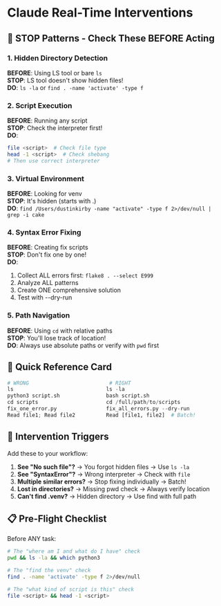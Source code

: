 # Claude Real-Time Interventions

## 🚨 STOP Patterns - Check These BEFORE Acting

### 1. Hidden Directory Detection
**BEFORE**: Using LS tool or bare `ls`  
**STOP**: LS tool doesn't show hidden files!  
**DO**: `ls -la` or `find . -name 'activate' -type f`

### 2. Script Execution
**BEFORE**: Running any script  
**STOP**: Check the interpreter first!  
**DO**: 
```bash
file <script>  # Check file type
head -1 <script>  # Check shebang
# Then use correct interpreter
```

### 3. Virtual Environment
**BEFORE**: Looking for venv  
**STOP**: It's hidden (starts with .)  
**DO**: `find /Users/dustinkirby -name "activate" -type f 2>/dev/null | grep -i cake`

### 4. Syntax Error Fixing
**BEFORE**: Creating fix scripts  
**STOP**: Don't fix one by one!  
**DO**:
1. Collect ALL errors first: `flake8 . --select E999`
2. Analyze ALL patterns
3. Create ONE comprehensive solution
4. Test with --dry-run

### 5. Path Navigation  
**BEFORE**: Using `cd` with relative paths  
**STOP**: You'll lose track of location!  
**DO**: Always use absolute paths or verify with `pwd` first

## 🎯 Quick Reference Card

```python
# WRONG                          # RIGHT
ls                              ls -la
python3 script.sh               bash script.sh
cd scripts                      cd /full/path/to/scripts
fix_one_error.py                fix_all_errors.py --dry-run
Read file1; Read file2          Read [file1, file2]  # Batch!
```

## 🔔 Intervention Triggers

Add these to your workflow:

1. **See "No such file"?** → You forgot hidden files → Use `ls -la`
2. **See "SyntaxError"?** → Wrong interpreter → Check with `file`
3. **Multiple similar errors?** → Stop fixing individually → Batch!
4. **Lost in directories?** → Missing pwd check → Always verify location
5. **Can't find .venv?** → Hidden directory → Use find with full path

## 📋 Pre-Flight Checklist

Before ANY task:
```bash
# The "where am I and what do I have" check
pwd && ls -la && which python3

# The "find the venv" check  
find . -name 'activate' -type f 2>/dev/null

# The "what kind of script is this" check
file <script> && head -1 <script>
```